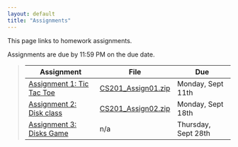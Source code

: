 ```yaml
---
layout: default
title: "Assignments"
---
```


This page links to homework assignments.

Assignments are due by 11:59 PM on the due date.

> Assignment | File | Due
> ---------- | ---- | ---
> [Assignment 1: Tic Tac Toe](assign01.html) | [CS201\_Assign01.zip](CS201_Assign01.zip) | Monday, Sept 11th
> [Assignment 2: Disk class](assign02.html) | [CS201\_Assign02.zip](CS201_Assign02.zip) | Monday, Sept 18th
> [Assignment 3: Disks Game](assign03.html) | n/a | Thursday, Sept 28th
